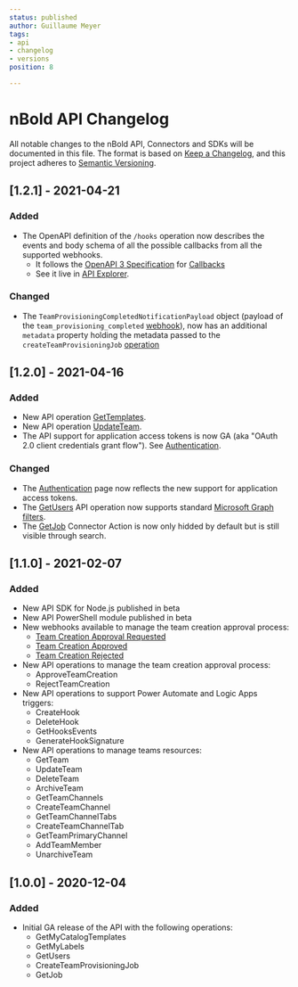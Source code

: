 ```yaml
---
status: published
author: Guillaume Meyer
tags:
- api
- changelog
- versions
position: 8

---
```

# nBold API Changelog

All notable changes to the nBold API, Connectors and SDKs will be documented in this file. The format is based on [Keep a Changelog](https://keepachangelog.com), and this project adheres to [Semantic Versioning](https://semver.org).

## [1.2.1] - 2021-04-21

### Added
- The OpenAPI definition of the `/hooks` operation now describes the events and body schema of all the possible callbacks from all the supported webhooks.
  - It follows the [OpenAPI 3 Specification](https://swagger.io/docs/specification/about/) for [Callbacks](https://swagger.io/docs/specification/callbacks/)
  - See it live in [API Explorer](https://docs.nbold.co/api/explorer.html#/hooks/CreateHook).

### Changed
- The `TeamProvisioningCompletedNotificationPayload` object (payload of the `team_provisioning_completed` [webhook](https://docs.nbold.co/api/webhooks.html#team-provisioning-completed)), now has an additional `metadata` property holding the metadata passed to the `createTeamProvisioningJob` [operation](https://docs.nbold.co/api/reference/Apis/TeamsApi.html#createteamprovisioningjob)

## [1.2.0] - 2021-04-16

### Added
- New API operation [GetTemplates](/api/reference/Apis/CatalogApi.html#getcatalogtemplates).
- New API operation [UpdateTeam](/api/reference/Apis/TeamsApi.html#updateteam).
- The API support for application access tokens is now GA (aka "OAuth 2.0 client credentials grant flow"). See [Authentication](/api/authentication).

### Changed
- The [Authentication](/api/authentication) page now reflects the new support for application access tokens.
- The [GetUsers](/api/reference/Apis/UsersApi.html#getusers) API operation now supports standard [Microsoft Graph filters](https://docs.microsoft.com/en-us/graph/api/user-list?view=graph-rest-1.0&tabs=http#optional-query-parameters).
- The [GetJob](/connectors/connectors-actions.html#get-job-🦺) Connector Action is now only hidded by default but is still visible through search.

## [1.1.0] - 2021-02-07

### Added
- New API SDK for Node.js published in beta
- New API PowerShell module published in beta
- New webhooks available to manage the team creation approval process:
  - [Team Creation Approval Requested](/api/webhooks.html#team-creation-approval-requested)
  - [Team Creation Approved](/api/webhooks.html#team-creation-approved)
  - [Team Creation Rejected](/api/webhooks.html#team-creation-rejected)
- New API operations to manage the team creation approval process:
  - ApproveTeamCreation
  - RejectTeamCreation
- New API operations to support Power Automate and Logic Apps triggers:
  - CreateHook
  - DeleteHook
  - GetHooksEvents
  - GenerateHookSignature
- New API operations to manage teams resources:
  - GetTeam
  - UpdateTeam
  - DeleteTeam
  - ArchiveTeam
  - GetTeamChannels
  - CreateTeamChannel
  - GetTeamChannelTabs
  - CreateTeamChannelTab
  - GetTeamPrimaryChannel
  - AddTeamMember
  - UnarchiveTeam

## [1.0.0] - 2020-12-04

### Added
- Initial GA release of the API with the following operations:
  - GetMyCatalogTemplates
  - GetMyLabels
  - GetUsers
  - CreateTeamProvisioningJob
  - GetJob
